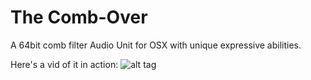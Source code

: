 # The Comb-Over

A 64bit comb filter Audio Unit for OSX with unique expressive abilities. 

Here's a vid of it in action: ![alt tag](https://www.youtube.com/watch?v=uIMGZNsmiQ8)


